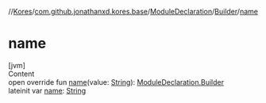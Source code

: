 //[Kores](../../../index.md)/[com.github.jonathanxd.kores.base](../../index.md)/[ModuleDeclaration](../index.md)/[Builder](index.md)/[name](name.md)



# name  
[jvm]  
Content  
open override fun [name](name.md)(value: [String](https://kotlinlang.org/api/latest/jvm/stdlib/kotlin/-string/index.html)): [ModuleDeclaration.Builder](index.md)  
lateinit var [name](name.md): [String](https://kotlinlang.org/api/latest/jvm/stdlib/kotlin/-string/index.html)  



